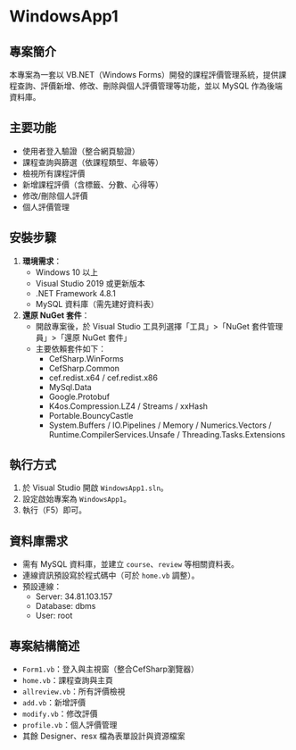 # WindowsApp1

## 專案簡介

本專案為一套以 VB.NET（Windows Forms）開發的課程評價管理系統，提供課程查詢、評價新增、修改、刪除與個人評價管理等功能，並以 MySQL 作為後端資料庫。

## 主要功能
- 使用者登入驗證（整合網頁驗證）
- 課程查詢與篩選（依課程類型、年級等）
- 檢視所有課程評價
- 新增課程評價（含標籤、分數、心得等）
- 修改/刪除個人評價
- 個人評價管理

## 安裝步驟
1. **環境需求**：
   - Windows 10 以上
   - Visual Studio 2019 或更新版本
   - .NET Framework 4.8.1
   - MySQL 資料庫（需先建好資料表）
2. **還原 NuGet 套件**：
   - 開啟專案後，於 Visual Studio 工具列選擇「工具」>「NuGet 套件管理員」>「還原 NuGet 套件」
   - 主要依賴套件如下：
     - CefSharp.WinForms
     - CefSharp.Common
     - cef.redist.x64 / cef.redist.x86
     - MySql.Data
     - Google.Protobuf
     - K4os.Compression.LZ4 / Streams / xxHash
     - Portable.BouncyCastle
     - System.Buffers / IO.Pipelines / Memory / Numerics.Vectors / Runtime.CompilerServices.Unsafe / Threading.Tasks.Extensions

## 執行方式
1. 於 Visual Studio 開啟 `WindowsApp1.sln`。
2. 設定啟始專案為 `WindowsApp1`。
3. 執行（F5）即可。

## 資料庫需求
- 需有 MySQL 資料庫，並建立 `course`、`review` 等相關資料表。
- 連線資訊預設寫於程式碼中（可於 `home.vb` 調整）。
- 預設連線：
  - Server: 34.81.103.157
  - Database: dbms
  - User: root

## 專案結構簡述
- `Form1.vb`：登入與主視窗（整合CefSharp瀏覽器）
- `home.vb`：課程查詢與主頁
- `allreview.vb`：所有評價檢視
- `add.vb`：新增評價
- `modify.vb`：修改評價
- `profile.vb`：個人評價管理
- 其餘 Designer、resx 檔為表單設計與資源檔案
